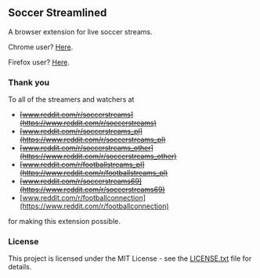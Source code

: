 ## Soccer Streamlined

A browser extension for live soccer streams. 

Chrome user? [Here](https://chrome.google.com/webstore/detail/soccer-streamlined/lcabedmhpejejhpjdfehcojabbdfihci).

Firefox user? [Here](https://addons.mozilla.org/en-US/firefox/addon/soccer-streamlined/).

### Thank you

To all of the streamers and watchers at 
* ~~[www.reddit.com/r/soccerstreams](https://www.reddit.com/r/soccerstreams)~~
* ~~[www.reddit.com/r/soccerstreams_pl](https://www.reddit.com/r/soccerstreams_pl)~~
* ~~[www.reddit.com/r/soccerstreams_other](https://www.reddit.com/r/soccerstreams_other)~~
* ~~[www.reddit.com/r/footballstreams_pl](https://www.reddit.com/r/footballstreams_pl)~~
* ~~[www.reddit.com/r/soccerstreams69](https://www.reddit.com/r/soccerstreams69)~~
* [www.reddit.com/r/footballconnection](https://www.reddit.com/r/footballconnection)


for making this extension possible.

### License

This project is licensed under the MIT License - see the [LICENSE.txt](LICENSE.txt) file for details.